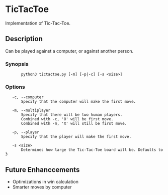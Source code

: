 # TicTacToe
Implementation of Tic-Tac-Toe.

## Description
Can be played against a computer, or against another person.

### Synopsis

```
       python3 tictactoe.py [-m] [-p|-c] [-s <size>]
```

### Options
       -c, --computer
           Specify that the computer will make the first move.

       -m, --multiplayer
           Specify that there will be two human players.
           Combined with -c, 'O' will be first move.
           Combined with -m, 'X' will still be first move.

       -p, --player
           Specify that the player will make the first move.

       -s <size>
           Determines how large the Tic-Tac-Toe board will be. Defaults to 3

## Future Enhanccements

 - Optimizations in win calculation
 - Smarter moves by computer
